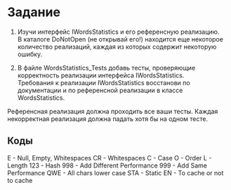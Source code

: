 # Задание

1. Изучи интерфейс IWordsStatistics и его референсную реализацию.  
В каталоге DoNotOpen (не открывай его!) находится еще некоторое количество реализаций, каждая из которых содержит некоторую ошибку.

2. В файле WordsStatistics_Tests добавь тесты, проверяющие корректность реализации интерфейса IWordsStatistics.  
Требования к реализации IWordsStatistics восстанови по документации и по референсной реализации в классе WordsStatistics.

Референсная реализация должна проходить все ваши тесты.
Каждая некорректная реализация должна падать хотя бы на одном тесте. 

## Коды

E - Null, Empty, Whitespaces
CR - Whitespaces
C - Case
O - Order
L - Length
123 - Hash
998 - Add Different Performance
999 - Add Same Performance
QWE - All chars lower case
STA - Static
EN - To cache or not to cache
